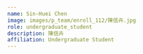 ```yaml
---
name: Sin-Huei Chen
image: images/p_team/enroll_112/陳信卉.jpg
role: undergraduate_student
description: 陳信卉
affiliation: Undergraduate Student
---
```

